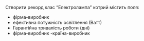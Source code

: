 Створити рекорд клас “Електролампа” котрий містить поля:
- фірма-виробник
- ефективна потужність освітлення (Ватт)
- Гарантійна тривалість роботи (дні)
- фірма-виробник
-країна-виробник

